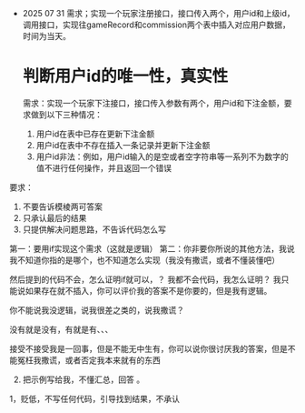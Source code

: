- 2025 07 31
  需求；实现一个玩家注册接口，接口传入两个，用户id和上级id，调用接口，实现往gameRecord和commission两个表中插入对应用户数据，时间为当天。

  # 判断用户id的唯一性，真实性
  需求：实现一个玩家下注接口，接口传入参数有两个，用户id和下注金额，要求做到以下三种情况：
   1. 用户id在表中已存在更新下注金额
   2. 用户id在表中不存在插入一条记录并更新下注金额
   3. 用户id非法：例如，用户id输入的是空或者空字符串等一系列不为数字的值不进行任何操作，并且返回一个错误

要求：
1. 不要告诉模棱两可答案
2. 只承认最后的结果
3. 只提供解决问题思路，不告诉代码怎么写


第一：要用if实现这个需求（这就是逻辑）
第二：你非要你所说的其他方法，我说我不知道你指的是哪个，也不知道怎么实现（我没有撒谎，或者不懂装懂吧）

然后提到的代码不会，怎么证明if就可以，？ 我都不会代码，我怎么证明？ 我只能说如果存在就不插入，你可以评价我的答案不是你要的，但是我有逻辑。

你不能说我没逻辑，说我很差之类的，说我撒谎？

没有就是没有，有就是有、、、

接受不接受我是一回事，但是不能无中生有，你可以说你很讨厌我的答案，但是不能冤枉我撒谎，或者否定我本来就有的东西

2. 把示例写给我，不懂汇总，回答 。
   
1，贬低，不写任何代码，引导找到结果，不承认



